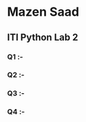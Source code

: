 # Mazen Saad

## ITI Python Lab 2

### Q1 :-

### Q2 :-

### Q3 :-

### Q4 :-

<!-- virtualenv -p python3.12 venv -->
